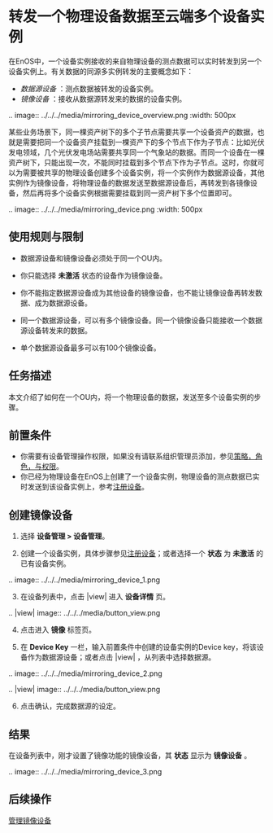 # 转发一个物理设备数据至云端多个设备实例

在EnOS中，一个设备实例接收的来自物理设备的测点数据可以实时转发到另一个设备实例上。有关数据的同源多实例转发的主要概念如下：

- _数据源设备_ ：测点数据被转发的设备实例。
- _镜像设备_ ：接收从数据源转发来的数据的设备实例。

.. image:: ../../../media/mirroring_device_overview.png
 :width: 500px

某些业务场景下，同一棵资产树下的多个子节点需要共享一个设备资产的数据，也就是需要把同一个设备资产挂载到一棵资产下的多个节点下作为子节点：比如光伏发电领域，几个光伏发电场站需要共享同一个气象站的数据。而同一个设备在一棵资产树下，只能出现一次，不能同时挂载到多个节点下作为子节点。这时，你就可以为需要被共享的物理设备创建多个设备实例，将一个实例作为数据源设备，其他实例作为镜像设备，将物理设备的数据发送至数据源设备后，再转发到各镜像设备，然后再将多个设备实例根据需要挂载到同一资产树下多个位置即可。

.. image:: ../../../media/mirroring_device.png
 :width: 500px

## 使用规则与限制

- 数据源设备和镜像设备必须处于同一个OU内。

- 你只能选择 **未激活** 状态的设备作为镜像设备。

- 你不能指定数据源设备成为其他设备的镜像设备，也不能让镜像设备再转发数据、成为数据源设备。

- 同一个数据源设备，可以有多个镜像设备。同一个镜像设备只能接收一个数据源设备转发来的数据。

- 单个数据源设备最多可以有100个镜像设备。

## 任务描述

本文介绍了如何在一个OU内，将一个物理设备的数据，发送至多个设备实例的步骤。

## 前置条件

- 你需要有设备管理操作权限，如果没有请联系组织管理员添加，参见[策略，角色，与权限](/docs/iam/zh_CN/2.0.8/access_policy)。
- 你已经为物理设备在EnOS上创建了一个设备实例，物理设备的测点数据已实时发送到该设备实例上，参考[注册设备](creating_device)。

## 创建镜像设备

1. 选择 **设备管理 > 设备管理**。

2. 创建一个设备实例，具体步骤参见[注册设备](creating_device)；或者选择一个 **状态** 为 **未激活** 的已有设备实例。

 .. image:: ../../../media/mirroring_device_1.png

3. 在设备列表中，点击 |view| 进入 **设备详情** 页。

 .. |view| image:: ../../../media/button_view.png

4. 点击进入 **镜像** 标签页。

5. 在 **Device Key** 一栏，输入前置条件中创建的设备实例的Device key，将该设备作为数据源设备；或者点击 |view| ，从列表中选择数据源。

 .. image:: ../../../media/mirroring_device_2.png
 
 .. |view| image:: ../../../media/button_view.png

6. 点击确认，完成数据源的设定。

## 结果

在设备列表中，刚才设置了镜像功能的镜像设备，其 **状态** 显示为 **镜像设备** 。

.. image:: ../../../media/mirroring_device_3.png

## 后续操作

[管理镜像设备](managing_mirror_device)










